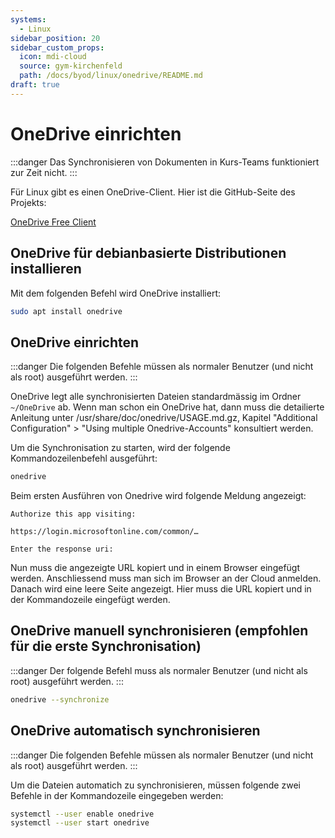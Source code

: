 ```yaml
---
systems:
  - Linux
sidebar_position: 20
sidebar_custom_props:
  icon: mdi-cloud
  source: gym-kirchenfeld
  path: /docs/byod/linux/onedrive/README.md
draft: true
---
```


# OneDrive einrichten



:::danger
Das Synchronisieren von Dokumenten in Kurs-Teams funktioniert zur Zeit nicht.
:::

Für Linux gibt es einen OneDrive-Client. Hier ist die GitHub-Seite des Projekts:

[OneDrive Free Client](https://github.com/abraunegg/onedrive)

## OneDrive für debianbasierte Distributionen installieren

Mit dem folgenden Befehl wird OneDrive installiert:

``` bash
sudo apt install onedrive
```

## OneDrive einrichten

:::danger
Die folgenden Befehle müssen als normaler Benutzer (und nicht als root) ausgeführt werden.
:::

OneDrive legt alle synchronisierten Dateien standardmässig im Ordner `~/OneDrive` ab. Wenn man schon ein OneDrive hat, dann muss die detailierte Anleitung unter /usr/share/doc/onedrive/USAGE.md.gz, Kapitel "Additional Configuration" > "Using multiple Onedrive-Accounts" konsultiert werden.

Um die Synchronisation zu starten, wird der folgende Kommandozeilenbefehl ausgeführt:

``` bash
onedrive
```

Beim ersten Ausführen von Onedrive wird folgende Meldung angezeigt:


```
Authorize this app visiting:

https://login.microsoftonline.com/common/…

Enter the response uri:
```

Nun muss die angezeigte URL kopiert und in einem Browser eingefügt werden. Anschliessend muss man sich im Browser an der Cloud anmelden. Danach wird eine leere Seite angezeigt. Hier muss die URL kopiert und in der Kommandozeile eingefügt werden.

## OneDrive manuell synchronisieren (empfohlen für die erste Synchronisation)

:::danger
Der folgende Befehl muss als normaler Benutzer (und nicht als root) ausgeführt werden.
:::


``` bash
onedrive --synchronize
```
## OneDrive automatisch synchronisieren

:::danger
Die folgenden Befehle müssen als normaler Benutzer (und nicht als root) ausgeführt werden.
:::

Um die Dateien automatich zu synchronisieren, müssen folgende zwei Befehle in der Kommandozeile eingegeben werden:

``` bash
systemctl --user enable onedrive
systemctl --user start onedrive
```
